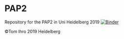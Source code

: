 # PAP2
Repository for the PAP2 in Uni Heidelberg 2019
[![Binder](https://mybinder.org/badge_logo.svg)](https://mybinder.org/v2/gh/Meistermagier/PAP2.git/master)

©Tom Ihro 2019 Heidelberg
